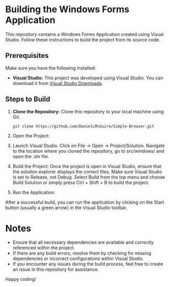 # Building the Windows Forms Application

This repository contains a Windows Forms Application created using Visual Studio. Follow these instructions to build the project from its source code.

## Prerequisites

Make sure you have the following installed:

- **Visual Studio:** This project was developed using Visual Studio. You can download it from [Visual Studio Downloads](https://visualstudio.microsoft.com/downloads/).

## Steps to Build

1. **Clone the Repository:**
   Clone this repository to your local machine using Git.
   ```bash
   git clone https://github.com/DanielLMcGuire/Simple-Browser.git
   ```

3. Open the Project:

4. Launch Visual Studio.
    Click on File -> Open -> Project/Solution.
    Navigate to the location where you cloned the repository, go to src/windows/ and open the .sln file.
    
5. Build the Project:
    Once the project is open in Visual Studio, ensure that the solution explorer displays the correct files.
    Make sure Visual Studio is set to Release, not Debug.
    Select Build from the top menu and choose Build Solution or simply press Ctrl + Shift + B to build the project.

6. Run the Application:

After a successful build, you can run the application by clicking on the Start button (usually a green arrow) in the Visual Studio toolbar.

# Notes

- Ensure that all necessary dependencies are available and correctly referenced within the project.
- If there are any build errors, resolve them by checking for missing dependencies or incorrect configurations within Visual Studio.
- If you encounter any issues during the build process, feel free to create an issue in this repository for assistance.

Happy coding!
